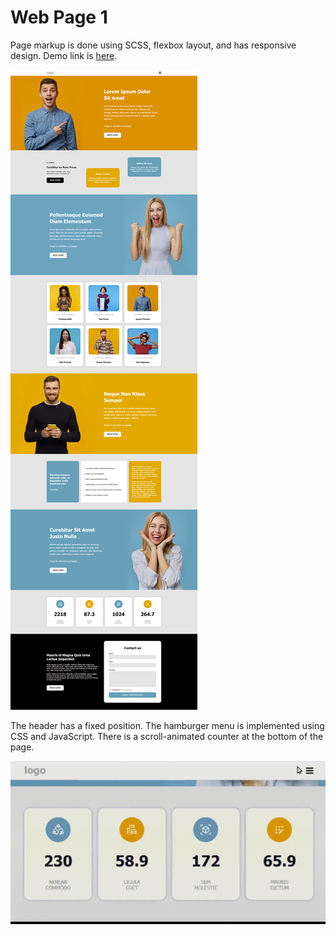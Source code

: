 # Web Page 1

Page markup is done using SCSS, flexbox layout, and has responsive design. Demo link is [here](https://kulyk-volodymyr.github.io/web-page-4/).

![This is an image](images/screen.jpg)

The header has a fixed position. The hamburger menu is implemented using CSS and JavaScript. There is a scroll-animated counter at the bottom of the page.

![This is an image](images/demo.gif)
